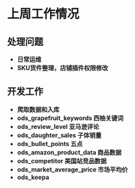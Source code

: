 # 上周工作情况
## **处理问题**
- **日常运维**
- **SKU货件整理，店铺插件权限修改**


## **开发工作**
- **爬取数据和入库**
- **ods_grapefruit_keywords 西柚关键词**
- **ods_review_level 亚马逊评论**
- **ods_daughter_sales 子体销量**
- **ods_bullet_points 五点**
- **ods_amazon_product_data 商品数据**
- **ods_competitor 美国站竞品数据**
- **ods_market_average_price  市场平均价**
- **ods_keepa**